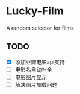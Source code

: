 Lucky-Film
==========

A random selector for films

## TODO

- [x] 添加豆瓣电影api支持
- [ ] 电影名自动补全
- [ ] 电影图片显示
- [ ] 解决图片加载问题
